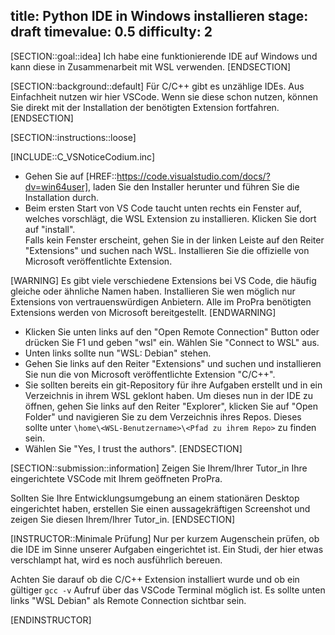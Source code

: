 title: Python IDE in Windows installieren
stage: draft
timevalue: 0.5
difficulty: 2
---
[SECTION::goal::idea]
Ich habe eine funktionierende IDE auf Windows und kann diese in Zusammenarbeit
mit WSL verwenden.
[ENDSECTION]

[SECTION::background::default]
Für C/C++ gibt es unzählige IDEs. Aus Einfachheit nutzen wir hier VSCode.
Wenn sie diese schon nutzen, können Sie direkt mit der Installation der
benötigten Extension fortfahren.
[ENDSECTION]

[SECTION::instructions::loose]

[INCLUDE::C_VSNoticeCodium.inc]

- Gehen Sie auf [HREF::https://code.visualstudio.com/docs/?dv=win64user],
  laden Sie den Installer herunter und führen Sie die Installation durch.
- Beim ersten Start von VS Code taucht unten rechts ein Fenster auf, welches
  vorschlägt, die WSL Extension zu installieren. Klicken Sie dort auf
  "install".  
  Falls kein Fenster erscheint, gehen Sie in der linken Leiste auf den Reiter
  "Extensions" und suchen nach WSL. Installieren Sie die offizielle von
  Microsoft veröffentlichte Extension.

[WARNING]
Es gibt viele verschiedene Extensions bei VS Code, die häufig gleiche oder
ähnliche Namen haben. Installieren Sie wen möglich nur Extensions von
vertrauenswürdigen Anbietern. Alle im ProPra benötigten Extensions werden von
Microsoft bereitgestellt.
[ENDWARNING]

- Klicken Sie unten links auf den "Open Remote Connection" Button oder drücken
  Sie F1 und geben "wsl" ein. Wählen Sie "Connect to WSL" aus.
- Unten links sollte nun "WSL: Debian" stehen.
- Gehen Sie links auf den Reiter "Extensions" und suchen und installieren Sie
  nun die von Microsoft veröffentlichte Extension "C/C++".
- Sie sollten bereits ein git-Repository für ihre Aufgaben erstellt und in ein
  Verzeichnis in ihrem WSL geklont haben. Um dieses nun in der IDE zu öffnen,
  gehen Sie links auf den Reiter "Explorer", klicken Sie auf "Open Folder" und
  navigieren Sie zu dem Verzeichnis ihres Repos. Dieses sollte unter
  `\home\<WSL-Benutzername>\<Pfad zu ihrem Repo>` zu finden sein.
- Wählen Sie "Yes, I trust the authors".
[ENDSECTION]

[SECTION::submission::information]
Zeigen Sie Ihrem/Ihrer Tutor_in Ihre eingerichtete VSCode mit Ihrem geöffneten
ProPra.

Sollten Sie Ihre Entwicklungsumgebung an einem stationären Desktop eingerichtet
haben, erstellen Sie einen aussagekräftigen Screenshot und zeigen Sie diesen
Ihrem/Ihrer Tutor_in.
[ENDSECTION]

[INSTRUCTOR::Minimale Prüfung]
Nur per kurzem Augenschein prüfen, ob die IDE im Sinne unserer Aufgaben
eingerichtet ist. Ein Studi, der hier etwas verschlampt hat, wird es noch
ausführlich bereuen.

Achten Sie darauf ob die C/C++ Extension installiert wurde und ob ein gültiger
`gcc -v` Aufruf über das VSCode Terminal möglich ist. 
Es sollte unten links "WSL Debian" als Remote Connection sichtbar sein.

[ENDINSTRUCTOR]
